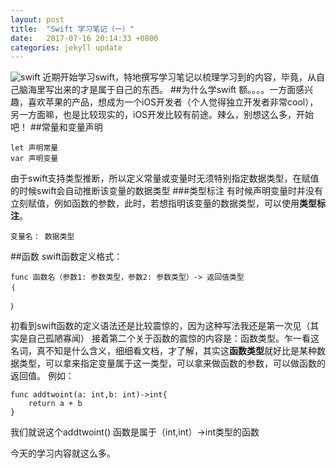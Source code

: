 ```yaml
---
layout: post
title:  "Swift 学习笔记（一）"
date:   2017-07-16 20:14:33 +0800
categories: jekyll update
---
```

![swift](http://ww1.sinaimg.cn/large/801b780agw1f7lglesilkj20xc0xcmys.jpg)
近期开始学习swift，特地撰写学习笔记以梳理学习到的内容，毕竟，从自己脑海里写出来的才是属于自己的东西。
##为什么学swift
额。。。。一方面感兴趣，喜欢苹果的产品，想成为一个iOS开发者（个人觉得独立开发者非常cool），另一方面嘛，也是比较现实的，iOS开发比较有前途。辣么，别想这么多，开始吧！
##常量和变量声明
```
let 声明常量
var 声明变量
```
由于swift支持类型推断，所以定义常量或变量时无须特别指定数据类型，在赋值的时候swift会自动推断该变量的数据类型
###类型标注
有时候声明变量时并没有立刻赋值，例如函数的参数，此时，若想指明该变量的数据类型，可以使用**类型标注**。

```
变量名： 数据类型
```
##函数
swift函数定义格式：

```
func 函数名（参数1: 参数类型，参数2: 参数类型）-> 返回值类型
｛

｝
```
初看到swift函数的定义语法还是比较震惊的，因为这种写法我还是第一次见（其实是自己孤陋寡闻）
接着第二个关于函数的震惊的内容是：函数类型。乍一看这名词，真不知是什么含义，细细看文档，才了解，其实这**函数类型**就好比是某种数据类型，可以拿来指定变量属于这一类型，可以拿来做函数的参数，可以做函数的返回值。
例如：

```
func addtwoint(a: int,b: int)->int{
	return a + b
}
```
我们就说这个addtwoint() 函数是属于（int,int）->int类型的函数

今天的学习内容就这么多。


